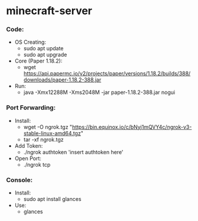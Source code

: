 # minecraft-server

### Code: #
 - OS Creating:
    + sudo apt update
    + sudo apt upgrade
 - Core (Paper 1.18.2):
    + wget https://api.papermc.io/v2/projects/paper/versions/1.18.2/builds/388/downloads/paper-1.18.2-388.jar
 - Run:
    + java -Xmx12288M -Xms2048M -jar paper-1.18.2-388.jar nogui
### Port Forwarding: #
 - Install:
    + wget -O ngrok.tgz "https://bin.equinox.io/c/bNyj1mQVY4c/ngrok-v3-stable-linux-amd64.tgz"
    + tar -xf ngrok.tgz
 - Add Token:
    + ./ngrok authtoken 'insert authtoken here'
 - Open Port: 
    + ./ngrok tcp <Minecraft port>

### Console: #
 - Install:
    + sudo apt install glances
 - Use:
    + glances
